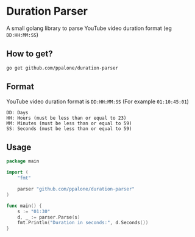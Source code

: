 # Duration Parser

A small golang library to parse YouTube video duration format (eg `DD:HH:MM:SS`)

## How to get?

```
go get github.com/ppalone/duration-parser
```

## Format

YouTube video duration format is `DD:HH:MM:SS` (For example `01:10:45:01`)

```
DD: Days
HH: Hours (must be less than or equal to 23)
MM: Minutes (must be less than or equal to 59)
SS: Seconds (must be less than or equal to 59)
```

## Usage

```go
package main

import (
	"fmt"

	parser "github.com/ppalone/duration-parser"
)

func main() {
	s := "01:30"
	d, _ := parser.Parse(s)
	fmt.Println("Duration in seconds:", d.Seconds())
}
```
